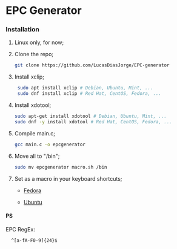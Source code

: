 # EPC Generator
  
  ### Installation

1. Linux only, for now;
2. Clone the repo;
   ```sh
   git clone https://github.com/LucasDiasJorge/EPC-generator
   ```
3. Install xclip;
   ```sh
    sudo apt install xclip # Debian, Ubuntu, Mint, ...
    sudo dnf install xclip # Red Hat, CentOS, Fedora, ...
    ```
4. Install xdotool;
    ```sh
    sudo apt-get install xdotool # Debian, Ubuntu, Mint, ...
    sudo dnf -y install xdotool # Red Hat, CentOS, Fedora, ...
    ```
5. Compile main.c;
    ```sh
    gcc main.c -o epcgenerator
    ```   
6. Move all to "/bin";
    ```sh
    sudo mv epcgenerator macro.sh /bin
    ```  


7. Set as a macro in your keyboard shortcuts;

    - [Fedora](https://docs.fedoraproject.org/en-US/quick-docs/gnome-setting-key-shortcut/)

    - [Ubuntu](https://help.ubuntu.com/stable/ubuntu-help/keyboard-shortcuts-set.html.en)


  #### PS

  EPC RegEx:
  
  ```txt
    ^[a-fA-F0-9]{24}$
  ```
